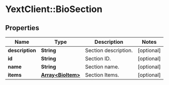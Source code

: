 # YextClient::BioSection

## Properties
Name | Type | Description | Notes
------------ | ------------- | ------------- | -------------
**description** | **String** | Section description. | [optional] 
**id** | **String** | Section ID. | [optional] 
**name** | **String** | Section name. | [optional] 
**items** | [**Array&lt;BioItem&gt;**](BioItem.md) | Section Items. | [optional] 


